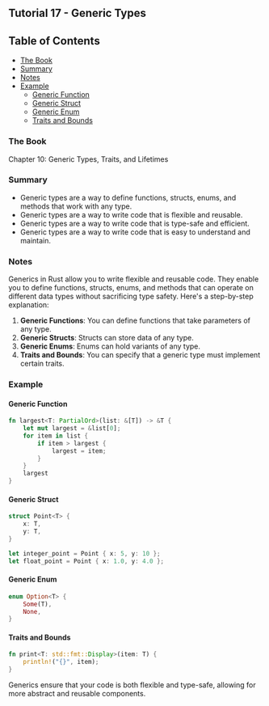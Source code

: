 ## Tutorial 17 - Generic Types

## Table of Contents

<!-- vim-markdown-toc GFM -->

* [The Book](#the-book)
* [Summary](#summary)
* [Notes](#notes)
* [Example](#example)
    * [Generic Function](#generic-function)
    * [Generic Struct](#generic-struct)
    * [Generic Enum](#generic-enum)
    * [Traits and Bounds](#traits-and-bounds)

<!-- vim-markdown-toc -->

### The Book

Chapter 10: Generic Types, Traits, and Lifetimes

### Summary

- Generic types are a way to define functions, structs, enums, and methods that work with any type.
- Generic types are a way to write code that is flexible and reusable.
- Generic types are a way to write code that is type-safe and efficient.
- Generic types are a way to write code that is easy to understand and maintain.

### Notes

Generics in Rust allow you to write flexible and reusable code. They enable you to define functions, structs, enums, and methods that can operate on different data types without sacrificing type safety. Here's a step-by-step explanation:

1. **Generic Functions**: You can define functions that take parameters of any type.
2. **Generic Structs**: Structs can store data of any type.
3. **Generic Enums**: Enums can hold variants of any type.
4. **Traits and Bounds**: You can specify that a generic type must implement certain traits.

### Example

#### Generic Function

```rust
fn largest<T: PartialOrd>(list: &[T]) -> &T {
    let mut largest = &list[0];
    for item in list {
        if item > largest {
            largest = item;
        }
    }
    largest
}
```

#### Generic Struct

```rust
struct Point<T> {
    x: T,
    y: T,
}

let integer_point = Point { x: 5, y: 10 };
let float_point = Point { x: 1.0, y: 4.0 };
```

#### Generic Enum

```rust
enum Option<T> {
    Some(T),
    None,
}
```

#### Traits and Bounds

```rust
fn print<T: std::fmt::Display>(item: T) {
    println!("{}", item);
}
```

Generics ensure that your code is both flexible and type-safe, allowing for more abstract and reusable components.
